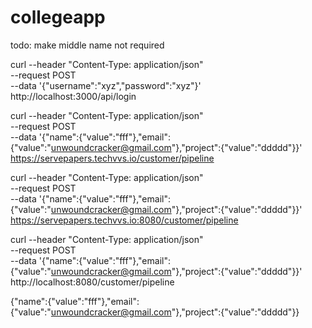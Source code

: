# collegeapp

todo: make middle name not required




curl --header "Content-Type: application/json" \
--request POST \
--data '{"username":"xyz","password":"xyz"}' \
http://localhost:3000/api/login


curl --header "Content-Type: application/json" \
--request POST \
--data '{"name":{"value":"fff"},"email":{"value":"unwoundcracker@gmail.com"},"project":{"value":"ddddd"}}' \
https://servepapers.techvvs.io/customer/pipeline

curl --header "Content-Type: application/json" \
--request POST \
--data '{"name":{"value":"fff"},"email":{"value":"unwoundcracker@gmail.com"},"project":{"value":"ddddd"}}' \
https://servepapers.techvvs.io:8080/customer/pipeline

curl --header "Content-Type: application/json" \
--request POST \
--data '{"name":{"value":"fff"},"email":{"value":"unwoundcracker@gmail.com"},"project":{"value":"ddddd"}}' \
http://localhost:8080/customer/pipeline

{"name":{"value":"fff"},"email":{"value":"unwoundcracker@gmail.com"},"project":{"value":"ddddd"}}